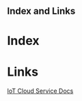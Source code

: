 ## Index and Links ##

# Index #

# Links #

[IoT Cloud Service Docs](https://docs.oracle.com/en/cloud/paas/iot-cloud/iotgs/index.html)
